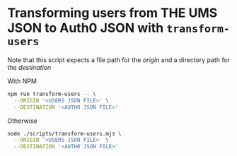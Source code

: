 # Transforming users from THE UMS JSON to Auth0 JSON with `transform-users`

Note that this script expects a file path for the _origin_ and a directory path for the _destination_

With NPM

```bash
npm run transform-users -- \
  --ORIGIN '<USERS JSON FILE>' \
  --DESTINATION '<AUTH0 JSON FILE>'
```

Otherwise

```bash
node ./scripts/transform-users.mjs \
  --ORIGIN '<USERS JSON FILE>' \
  --DESTINATION '<AUTH0 JSON FILE>'
```
